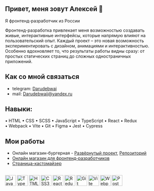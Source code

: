 ## Привет, меня зовут Алексей 👋
Я фронтенд-разработчик из России

Фронтенд-разработка привлекает меня возможностью создавать живые, интерактивные интерфейсы, которые напрямую влияют на пользовательский опыт. Каждый проект – это новая возможность экспериментировать с дизайном, анимациями и интерактивностью. Особенно вдохновляет то, что результаты работы видны сразу: от простых статических страниц до сложных одностраничных приложений.

Как со мной связаться
-
- telegram: [Darudebwai](https://t.me/Darudebwai)
- mail: Darudebwaii@yandex.ru


## Навыки:
 •	HTML •	CSS •	SCSS •	JavaScript •	TypeScript •	React •	Redux \
 •	Webpack •	Vite •	Git •	Figma •	Jest •	Cypress

## Мои работы 
- Онлайн магазин-бургерная - [Развёрнутый проект](https://jovial-baklava-13dfd9.netlify.app/), [Репозиторий](https://github.com/Aldenwrk/stellar-burgers)
- [Онлайн магазин для фронтенд-разработчиков ](https://github.com/Aldenwrk/web-larek-frontend)
- [Страница-кастомайзер](https://github.com/Aldenwrk/blog-customizer)
##
<div align='left'>
<img src="https://cdn.jsdelivr.net/gh/devicons/devicon@latest/icons/javascript/javascript-plain.svg" alt="JavaScript" width="35" />
<img src="https://cdn.jsdelivr.net/gh/devicons/devicon@latest/icons/typescript/typescript-plain.svg" alt="TypeScript" width="35" />
<img src="https://cdn.jsdelivr.net/gh/devicons/devicon@latest/icons/html5/html5-plain.svg" alt="HTML5" width="35" />
<img src="https://cdn.jsdelivr.net/gh/devicons/devicon@latest/icons/css3/css3-original.svg" alt="CSS3" width="35" />
<img src="https://cdn.jsdelivr.net/gh/devicons/devicon@latest/icons/react/react-original-wordmark.svg" alt="React" width="35" />
<img src="https://cdn.jsdelivr.net/gh/devicons/devicon@latest/icons/redux/redux-original.svg" alt="Redux" width="35" />
<img src="https://cdn.jsdelivr.net/gh/devicons/devicon@latest/icons/git/git-original.svg" alt="Git" width="35" />
<img src="https://cdn.jsdelivr.net/gh/devicons/devicon@latest/icons/vite/vite-original.svg" alt="Vite" width="35" />
<img src="https://cdn.jsdelivr.net/gh/devicons/devicon@latest/icons/webpack/webpack-original.svg" alt="Webpack" width="35" />
<img src="https://cdn.jsdelivr.net/gh/devicons/devicon@latest/icons/postman/postman-original.svg" alt="Postman" width="35" />
</div>








